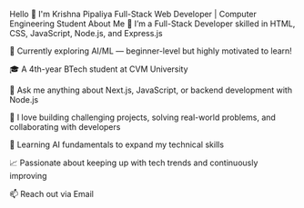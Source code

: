 Hello 👋 I'm Krishna Pipaliya
Full-Stack Web Developer | Computer Engineering Student
About Me
🔭 I’m a Full-Stack Developer skilled in HTML, CSS, JavaScript, Node.js, and Express.js

🌱 Currently exploring AI/ML — beginner-level but highly motivated to learn!

🎓 A 4th-year BTech student at CVM University

💬 Ask me anything about Next.js, JavaScript, or backend development with Node.js

🚀 I love building challenging projects, solving real-world problems, and collaborating with developers

🤖 Learning AI fundamentals to expand my technical skills

📈 Passionate about keeping up with tech trends and continuously improving

📫 Reach out via Email
